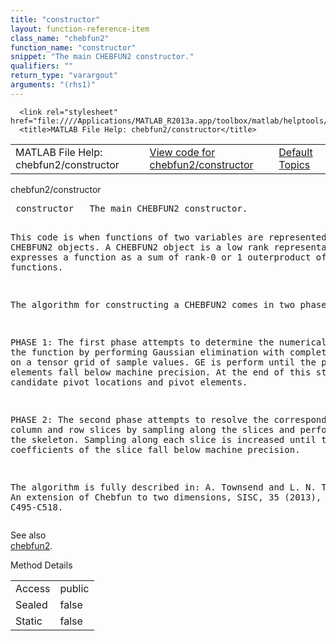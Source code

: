 ```yaml
---
title: "constructor"
layout: function-reference-item
class_name: "chebfun2"
function_name: "constructor"
snippet: "The main CHEBFUN2 constructor."
qualifiers: ""
return_type: "varargout"
arguments: "(rhs1)"
---
```


<html>
   <head>
      <meta http-equiv="Content-Type" content="text/html; charset=utf-8">
   
      <link rel="stylesheet" href="file:////Applications/MATLAB_R2013a.app/toolbox/matlab/helptools/private/helpwin.css">
      <title>MATLAB File Help: chebfun2/constructor</title>
   </head>
   <body>
      <!--Single-page help-->
      <table border="0" cellspacing="0" width="100%">
         <tr class="subheader">
            <td class="headertitle">MATLAB File Help: chebfun2/constructor</td>
            <td class="subheader-left"><a href="matlab:edit chebfun2/constructor">View code for chebfun2/constructor</a></td>
            <td class="subheader-right"><a href="matlab:helpwin">Default Topics</a></td>
         </tr>
      </table>
      <div class="title">chebfun2/constructor</div>
      <div class="helptext"><pre><!--helptext --> <span class="helptopic">constructor</span>   The main CHEBFUN2 constructor.
 
  This code is when functions of two variables are represented as CHEBFUN2
  objects. A CHEBFUN2 object is a low rank representation and expresses a
  function as a sum of rank-0 or 1 outerproduct of univariate functions.
 
  The algorithm for constructing a CHEBFUN2 comes in two phases:
 
  PHASE 1: The first phase attempts to determine the numerical rank of the
  function by performing Gaussian elimination with complete pivoting on a tensor
  grid of sample values. GE is perform until the pivoting elements fall below
  machine precision.  At the end of this stage we have candidate pivot locations
  and pivot elements.
 
  PHASE 2: The second phase attempts to resolve the corresponding column and row
  slices by sampling along the slices and performing GE on the skeleton.
  Sampling along each slice is increased until the Chebyshev coefficients of the
  slice fall below machine precision.
 
  The algorithm is fully described in:
   A. Townsend and L. N. Trefethen, An extension of Chebfun to two dimensions,
   SISC, 35 (2013), C495-C518.</pre></div><!--after help --><!--seeAlso--><div class="footerlinktitle">See also</div><div class="footerlink"> <a href="matlab:helpwin chebfun2">chebfun2</a>.
</div>
      <!--Method-->
      <div class="sectiontitle">Method Details</div>
      <table class="class-details">
         <tr>
            <td class="class-detail-label">Access</td>
            <td>public</td>
         </tr>
         <tr>
            <td class="class-detail-label">Sealed</td>
            <td>false</td>
         </tr>
         <tr>
            <td class="class-detail-label">Static</td>
            <td>false</td>
         </tr>
      </table>
   </body>
</html>
